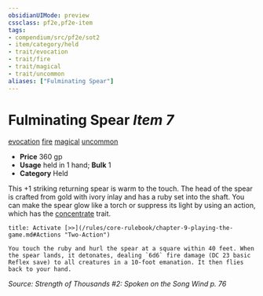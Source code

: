 ```yaml
---
obsidianUIMode: preview
cssclass: pf2e,pf2e-item
tags:
- compendium/src/pf2e/sot2
- item/category/held
- trait/evocation
- trait/fire
- trait/magical
- trait/uncommon
aliases: ["Fulminating Spear"]
---
```

# Fulminating Spear *Item 7*  
[evocation](/rules/traits/evocation.md)  [fire](/rules/traits/fire.md)  [magical](/rules/traits/magical.md)  [uncommon](/rules/traits/uncommon.md)  

- **Price** 360 gp
- **Usage** held in 1 hand; **Bulk** 1
- **Category** Held

This +1 striking returning spear is warm to the touch. The head of the spear is crafted from gold with ivory inlay and has a ruby set into the shaft. You can make the spear glow like a torch or suppress its light by using an action, which has the [concentrate](/rules/traits/concentrate.md) trait.

```ad-embed-ability
title: Activate [>>](/rules/core-rulebook/chapter-9-playing-the-game.md#Actions "Two-Action")

You touch the ruby and hurl the spear at a square within 40 feet. When the spear lands, it detonates, dealing `6d6` fire damage (DC 23 basic Reflex save) to all creatures in a 10-foot emanation. It then flies back to your hand.
```

*Source: Strength of Thousands #2: Spoken on the Song Wind p. 76*